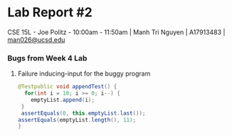 # Lab Report #2
CSE 15L - Joe Politz - 10:00am - 11:50am | Manh Tri Nguyen | A17913483 | man026@ucsd.edu
### Bugs from Week 4 Lab
1. Failure inducing-input for the buggy program
     ```java
     @Testpublic void appendTest() {
       for(int i = 10; i >= 0; i--) {
         emptyList.append(i);
      }
      assertEquals(0, this.emptyList.last());
    assertEquals(emptyList.length(), 11);
    }
     ```
